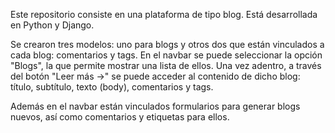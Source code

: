 Este repositorio consiste en una plataforma de tipo blog. Está desarrollada en Python y Django.

Se crearon tres modelos: uno para blogs y otros dos que están vinculados a cada blog: comentarios y tags.
En el navbar se puede seleccionar la opción "Blogs", la que permite mostrar una lista de ellos. Una vez adentro, a través del botón "Leer más ->" se puede acceder al contenido de dicho blog: título, subtítulo, texto (body), comentarios y tags.

Además en el navbar están vinculados formularios para generar blogs nuevos, así como comentarios y etiquetas para ellos.